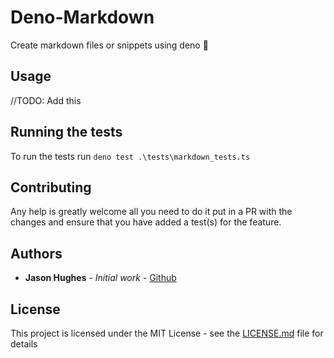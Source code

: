 # Deno-Markdown

Create markdown files or snippets using deno 🦕

## Usage

//TODO: Add this

## Running the tests

To run the tests run `deno test .\tests\markdown_tests.ts`

## Contributing

Any help is greatly welcome all you need to do it put in a PR with the changes and ensure that you have added a test(s) for the feature.

## Authors

* **Jason Hughes** - *Initial work* - [Github](https://github.com/JasonHughes94)

## License

This project is licensed under the MIT License - see the [LICENSE.md](LICENSE.md) file for details